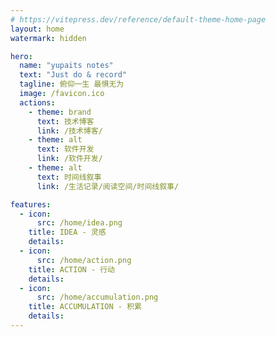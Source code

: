 ```yaml
---
# https://vitepress.dev/reference/default-theme-home-page
layout: home
watermark: hidden

hero:
  name: "yupaits notes"
  text: "Just do & record"
  tagline: 俯仰一生 最惧无为
  image: /favicon.ico
  actions:
    - theme: brand
      text: 技术博客
      link: /技术博客/
    - theme: alt
      text: 软件开发
      link: /软件开发/
    - theme: alt
      text: 时间线叙事
      link: /生活记录/阅读空间/时间线叙事/

features:
  - icon:
      src: /home/idea.png
    title: IDEA - 灵感
    details: 
  - icon: 
      src: /home/action.png
    title: ACTION - 行动
    details: 
  - icon: 
      src: /home/accumulation.png
    title: ACCUMULATION - 积累
    details: 
---
```


